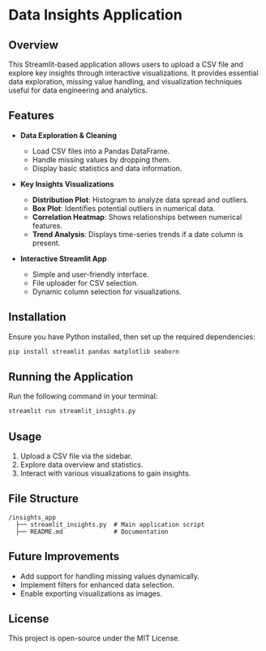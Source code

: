 # Data Insights Application

## Overview
This Streamlit-based application allows users to upload a CSV file and explore key insights through interactive visualizations. It provides essential data exploration, missing value handling, and visualization techniques useful for data engineering and analytics.

## Features
- **Data Exploration & Cleaning**
  - Load CSV files into a Pandas DataFrame.
  - Handle missing values by dropping them.
  - Display basic statistics and data information.

- **Key Insights Visualizations**
  - **Distribution Plot**: Histogram to analyze data spread and outliers.
  - **Box Plot**: Identifies potential outliers in numerical data.
  - **Correlation Heatmap**: Shows relationships between numerical features.
  - **Trend Analysis**: Displays time-series trends if a date column is present.

- **Interactive Streamlit App**
  - Simple and user-friendly interface.
  - File uploader for CSV selection.
  - Dynamic column selection for visualizations.

## Installation
Ensure you have Python installed, then set up the required dependencies:

```sh
pip install streamlit pandas matplotlib seaborn
```

## Running the Application
Run the following command in your terminal:

```sh
streamlit run streamlit_insights.py
```

## Usage
1. Upload a CSV file via the sidebar.
2. Explore data overview and statistics.
3. Interact with various visualizations to gain insights.

## File Structure
```
/insights_app
  ├── streamlit_insights.py  # Main application script
  ├── README.md              # Documentation
```

## Future Improvements
- Add support for handling missing values dynamically.
- Implement filters for enhanced data selection.
- Enable exporting visualizations as images.

## License
This project is open-source under the MIT License.

